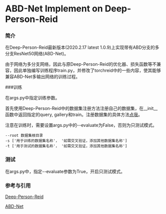 # ABD-Net Implement on Deep-Person-Reid
### 简介
在Deep-Person-Reid最新版本(2020.2.17 latest 1.0.9)上实现带有ABD分支的多分支ResNet50网络(ABD-Net)。
    
由于网络为多分支网络，因此与原Deep-Person-Reid的优化器、损失函数等不兼容，因此单独编写训练程序train.py，并修改了torchreid中的一些内容，使其能够兼容ABD-Net多输出网络的训练过程。

###训练

在args.py中指定训练参数。

首先使用Deep-Person-Reid中的数据集注册方法注册自己的数据集，在__init__函数中返回指定的query, gallery和train。注册数据集的具体方法[点我](https://github.com/KaiyangZhou/deep-person-reid/blob/master/docs/user_guide.rst)。

注意在训练时，需要设置args.py中的--evaluate为False，否则为只测试模式。

    --root 数据集根目录
    -s ['用于训练的数据集名称'， '如需交叉验证，添加其他数据集名称']
    -t ['用于测试的数据集名称'， '如需交叉验证，添加其他数据集名称']

### 测试

在args.py中，指定--evaluate参数为True，开启只测试模式。

### 参考与引用

[Deep-Person-Reid](https://github.com/KaiyangZhou/deep-person-reid)

[ABD-Net](https://github.com/TAMU-VITA/ABD-Net)


